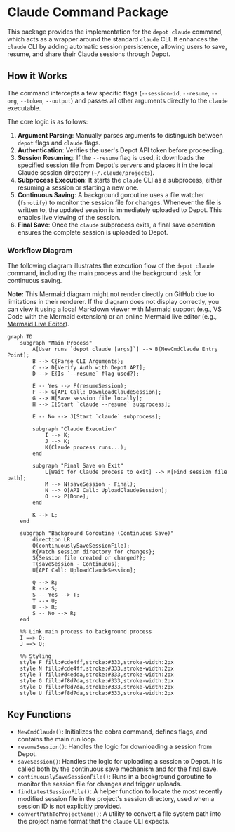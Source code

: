 # Claude Command Package

This package provides the implementation for the `depot claude` command, which acts as a wrapper around the standard `claude` CLI. It enhances the `claude` CLI by adding automatic session persistence, allowing users to save, resume, and share their Claude sessions through Depot.

## How it Works

The command intercepts a few specific flags (`--session-id`, `--resume`, `--org`, `--token`, `--output`) and passes all other arguments directly to the `claude` executable.

The core logic is as follows:

1.  **Argument Parsing**: Manually parses arguments to distinguish between `depot` flags and `claude` flags.
2.  **Authentication**: Verifies the user's Depot API token before proceeding.
3.  **Session Resuming**: If the `--resume` flag is used, it downloads the specified session file from Depot's servers and places it in the local Claude session directory (`~/.claude/projects`).
4.  **Subprocess Execution**: It starts the `claude` CLI as a subprocess, either resuming a session or starting a new one.
5.  **Continuous Saving**: A background goroutine uses a file watcher (`fsnotify`) to monitor the session file for changes. Whenever the file is written to, the updated session is immediately uploaded to Depot. This enables live viewing of the session.
6.  **Final Save**: Once the `claude` subprocess exits, a final save operation ensures the complete session is uploaded to Depot.



### Workflow Diagram

The following diagram illustrates the execution flow of the `depot claude` command, including the main process and the background task for continuous saving.

**Note:** This Mermaid diagram might not render directly on GitHub due to limitations in their renderer. If the diagram does not display correctly, you can view it using a local Markdown viewer with Mermaid support (e.g., VS Code with the Mermaid extension) or an online Mermaid live editor (e.g., [Mermaid Live Editor](https://mermaid.live/)).

```mermaid
graph TD
    subgraph "Main Process"
        A[User runs `depot claude [args]`] --> B(NewCmdClaude Entry Point);
        B --> C{Parse CLI Arguments};
        C --> D[Verify Auth with Depot API];
        D --> E{Is `--resume` flag used?};

        E -- Yes --> F(resumeSession);
        F --> G[API Call: DownloadClaudeSession];
        G --> H[Save session file locally];
        H --> I[Start `claude --resume` subprocess];

        E -- No --> J[Start `claude` subprocess];

        subgraph "Claude Execution"
            I --> K;
            J --> K;
            K(Claude process runs...);
        end

        subgraph "Final Save on Exit"
            L[Wait for Claude process to exit] --> M[Find session file path];
            M --> N(saveSession - Final);
            N --> O[API Call: UploadClaudeSession];
            O --> P[Done];
        end

        K --> L;
    end

    subgraph "Background Goroutine (Continuous Save)"
        direction LR
        Q(continuouslySaveSessionFile);
        R{Watch session directory for changes};
        S{Session file created or changed?};
        T(saveSession - Continuous);
        U[API Call: UploadClaudeSession];

        Q --> R;
        R --> S;
        S -- Yes --> T;
        T --> U;
        U --> R;
        S -- No --> R;
    end

    %% Link main process to background process
    I ==> Q;
    J ==> Q;

    %% Styling
    style F fill:#cde4ff,stroke:#333,stroke-width:2px
    style N fill:#cde4ff,stroke:#333,stroke-width:2px
    style T fill:#d4edda,stroke:#333,stroke-width:2px
    style G fill:#f8d7da,stroke:#333,stroke-width:2px
    style O fill:#f8d7da,stroke:#333,stroke-width:2px
    style U fill:#f8d7da,stroke:#333,stroke-width:2px
```

## Key Functions

-   `NewCmdClaude()`: Initializes the cobra command, defines flags, and contains the main run loop.
-   `resumeSession()`: Handles the logic for downloading a session from Depot.
-   `saveSession()`: Handles the logic for uploading a session to Depot. It is called both by the continuous save mechanism and for the final save.
-   `continuouslySaveSessionFile()`: Runs in a background goroutine to monitor the session file for changes and trigger uploads.
-   `findLatestSessionFile()`: A helper function to locate the most recently modified session file in the project's session directory, used when a session ID is not explicitly provided.
-   `convertPathToProjectName()`: A utility to convert a file system path into the project name format that the `claude` CLI expects.
